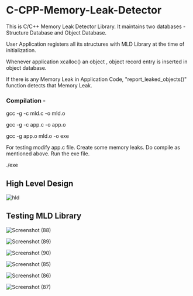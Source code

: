 # C-CPP-Memory-Leak-Detector

This is C/C++ Memory Leak Detector Library. It maintains two databases - Structure Database and Object Database.

User Application registers all its structures with MLD Library at the time of initialization.

Whenever application xcalloc() an object , object record entry is inserted in object database.

If there is any Memory Leak in Application Code,  "report_leaked_objects()" function detects that Memory Leak.

### Compilation - 

gcc -g -c mld.c -o mld.o

gcc -g -c app.c -o app.o

gcc -g app.o mld.o -o exe

For testing modify app.c file. Create some memory leaks. Do compile as mentioned above. Run the exe file.

./exe

## High Level Design

![hld](https://user-images.githubusercontent.com/47227715/138093205-f614ac69-3056-4013-a48a-adf195bf3dfe.png)


## Testing MLD Library

![Screenshot (88)](https://user-images.githubusercontent.com/47227715/129093013-b998f506-de19-4222-96c8-be81e13d8393.png)

![Screenshot (89)](https://user-images.githubusercontent.com/47227715/129093018-2a518fb5-12d9-46de-b935-29afc8994097.png)

![Screenshot (90)](https://user-images.githubusercontent.com/47227715/129093029-ed8917fe-3642-4e11-9df0-106c4a1d6c40.png)

![Screenshot (85)](https://user-images.githubusercontent.com/47227715/129093080-47215fdc-713e-412d-890c-7f934dff7552.png)

![Screenshot (86)](https://user-images.githubusercontent.com/47227715/129093085-067dff81-4048-4e46-81f9-991e245f791b.png)

![Screenshot (87)](https://user-images.githubusercontent.com/47227715/129093149-3dfbb894-54a9-43cd-ab89-cad9d0dd60c9.png)
